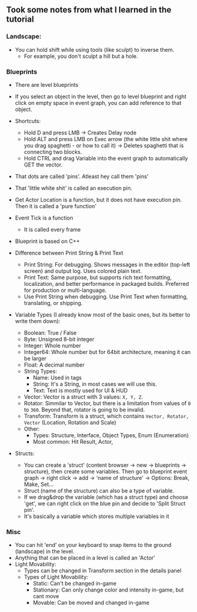 ## Took some notes from what I learned in the tutorial

### Landscape:
- You can hold shift while using tools (like sculpt) to inverse them.
  - For example, you don't sculpt a hill but a hole.

### Blueprints
- There are level blueprints
- If you select an object in the level, then go to level blueprint and right click on empty space in event graph, you can add reference to that object.
- Shortcuts:
  - Hold D and press LMB -> Creates Delay node
  - Hold ALT and press LMB on Exec arrow (the white little shit where you drag spaghetti - or how to call it) -> Deletes spaghetti that is connecting two blocks.
  - Hold CTRL and drag Variable into the event graph to automatically GET the vector.

- That dots are called 'pins'. Atleast hey call them 'pins'
- That 'little white shit' is called an execution pin.

- Get Actor Location is a function, but it does not have execution pin. Then it is called a 'pure function'

- Event Tick is a function
  - It is called every frame

- Blueprint is based on C++

- Difference between Print String & Print Text
  - Print String: For debugging. Shows messages in the editor (top-left screen) and output log. Uses colored plain text.
  - Print Text: Same purpose, but supports rich text formatting, localization, and better performance in packaged builds. Preferred for production or multi-language.
  - Use Print String when debugging. Use Print Text when formatting, translating, or shipping.

- Variable Types (I already know most of the basic ones, but its better to write them down):
  - Boolean: True / False
  - Byte: Unsigned 8-bit integer
  - Integer: Whole number
  - Integer64: Whole number but for 64bit architecture, meaning it can be larger
  - Float: A decimal number
  - String Types:
    - Name: Used in tags
    - String: It's a String, in most cases we will use this.
    - Text: Text is mostly used for UI & HUD
  - Vector: Vector is a struct with 3 values: `X, Y, Z`.
  - Rotator: Simmilar to Vector, but there is a limitation from values of `0` to `360`. Beyond that, rotator is going to be invalid.
  - Transform: Transform is a struct, which contains `Vector, Rotator, Vector` (Location, Rotation and Scale)
  - Other:
    - Types: Structure, Interface, Object Types, Enum (Enumeration)
    - Most common: Hit Result, Actor, 

- Structs:
  - You can create a 'struct' (content browser -> new -> blueprints -> structure), then create some variables. Then go to blueprint event graph -> right click -> add -> 'name of structure' -> Options: Break, Make, Set...
  - Struct (name of the structure) can also be a type of variable.
  - If we drag&drop the variable (which has a struct type) and choose 'get', we can right click on the blue pin and decide to 'Split Struct pin'.
  - It's basically a variable which stores multiple variables in it

### Misc
- You can hit 'end' on your keyboard to snap items to the ground (landscape) in the level.
- Anything that can be placed in a level is called an 'Actor'
- Light Movability:
  - Types can be changed in Transform section in the details panel
  - Types of Light Movability:
    - Static: Can't be changed in-game
    - Stationary: Can only change color and intensity in-game, but cant move
    - Movable: Can be moved and changed in-game